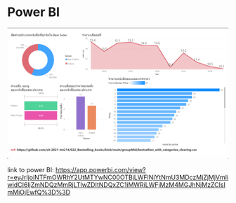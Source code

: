 # Power BI

![powerbi1](powerbi1.PNG)

link to power BI: https://app.powerbi.com/view?r=eyJrIjoiNTFmOWRhY2UtMTYwNC00OTBjLWFlNjYtNmU3MDczMjZjMjVmIiwidCI6IjZmNDQzMmRjLTIwZDItNDQxZC1iMWRiLWFjMzM4MGJhNjMzZCIsImMiOjEwfQ%3D%3D
